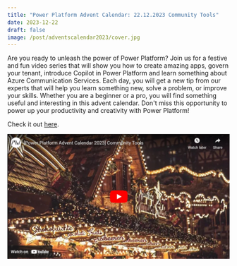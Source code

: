 ```yaml
---
title: "Power Platform Advent Calendar: 22.12.2023 Community Tools"
date: 2023-12-22
draft: false
image: /post/adventscalendar2023/cover.jpg
---
```


Are you ready to unleash the power of Power Platform? Join us for a festive and fun video series that will show you how to create amazing apps, govern your tenant, introduce Copilot in Power Platform and learn something about Azure Communication Services. Each day, you will get a new tip from our experts that will help you learn something new, solve a problem, or improve your skills. Whether you are a beginner or a pro, you will find something useful and interesting in this advent calendar. Don't miss this opportunity to power up your productivity and creativity with Power Platform!

Check it out [here](https://youtu.be/KmaZPyU5ass).

[![](video.jpg)](https://youtu.be/KmaZPyU5ass)